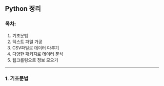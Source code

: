 ## Python 정리

### 목차:
  1. 기초문법
  2. 텍스트 파일 가공
  3. CSV파일로 데이터 다루기
  4. 다양한 패키지로 데이터 분석
  5. 웹크롤링으로 정보 모으기

---
### 1. 기초문법
